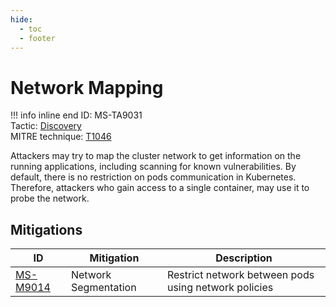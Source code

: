 ```yaml
---
hide:
  - toc
  - footer
---
```


# Network Mapping

!!! info inline end
    ID: MS-TA9031<br>
    Tactic: [Discovery](../tactics/Discovery/index.md) <br>
    MITRE technique: [T1046](https://attack.mitre.org/techniques/T1046/)

Attackers may try to map the cluster network to get information on the running applications, including scanning for known vulnerabilities. By default, there is no restriction on pods communication in Kubernetes. Therefore, attackers who gain access to a single container, may use it to probe the network.

## Mitigations

|ID|Mitigation|Description|
|--|----------|-----------|
|[MS-M9014](../mitigations/MS-M9014%20Network%20Segmentation.md)|Network Segmentation|Restrict network between pods using network policies|